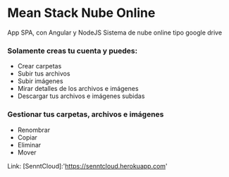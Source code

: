 # Mean Stack Nube Online
App SPA, con Angular y NodeJS
Sistema de nube online tipo google drive

### Solamente creas tu cuenta y puedes:
* Crear carpetas
* Subir tus archivos
* Subir imágenes
* Mirar detalles de los archivos e imágenes
* Descargar tus archivos e imágenes subidas

### Gestionar tus carpetas, archivos e imágenes
* Renombrar
* Copiar 
* Eliminar
* Mover

Link: [SenntCloud]:'https://senntcloud.herokuapp.com'
